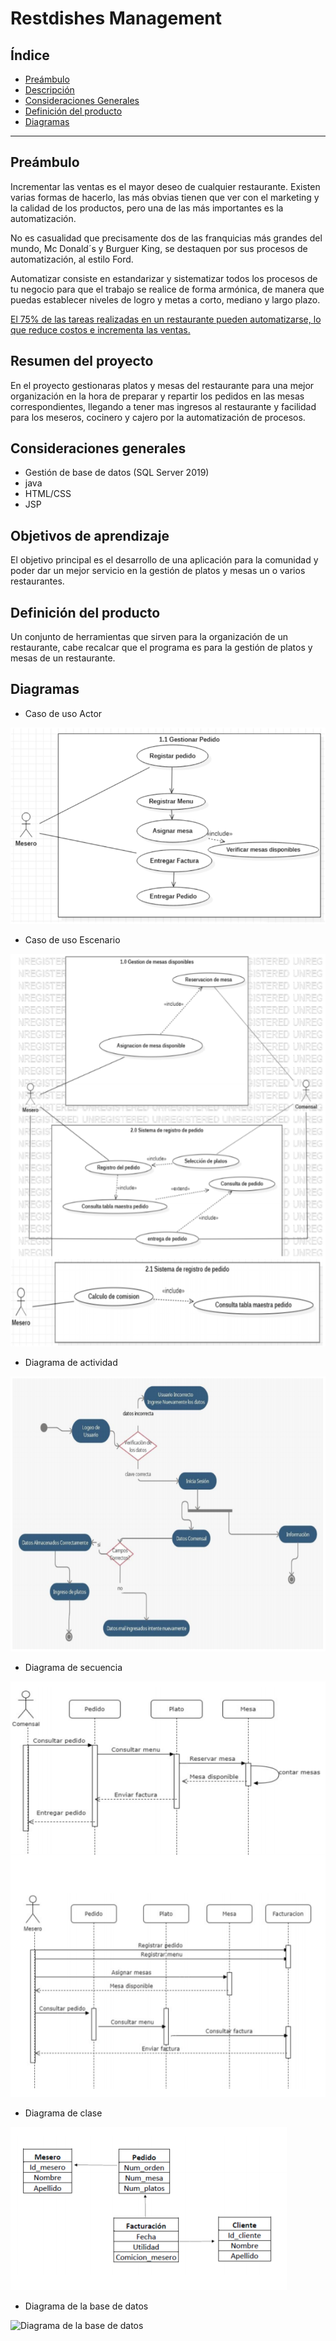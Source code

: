 # Restdishes Management

## Índice

- [Preámbulo](#preámbulo)
- [Descripción](#resumen-del-proyecto)
- [Consideraciones Generales](#consideraciones-generales)
- [Definición del producto](#definición-del-producto)
- [Diagramas](#Diagramas)
---

## Preámbulo

Incrementar las ventas es el mayor deseo de cualquier restaurante. Existen varias formas de hacerlo, las más obvias tienen que ver con el marketing y la calidad de los productos, pero una de las más importantes es la automatización. 

No es casualidad que precisamente dos de las franquicias más grandes del mundo, Mc Donald´s y Burguer King, se destaquen por sus procesos de automatización, al estilo Ford.

Automatizar consiste en estandarizar y sistematizar todos los procesos de tu negocio para que el trabajo se realice de forma armónica, de manera que puedas establecer niveles de logro y metas a corto, mediano y largo plazo.

[El 75% de las tareas realizadas en un restaurante pueden automatizarse, lo que reduce costos e incrementa las ventas.](https://www.metalboss.com.mx/las-5-claves-para-automatizar-tu-restaurante)

## Resumen del proyecto

En el proyecto gestionaras platos y mesas del restaurante para una mejor organización en la hora de preparar y repartir los pedidos en las mesas correspondientes, llegando a tener mas ingresos al restaurante y facilidad para los meseros, cocinero y cajero por la automatización de procesos.

## Consideraciones generales

- Gestión de base de datos (SQL Server 2019)
- java
- HTML/CSS
- JSP

## Objetivos de aprendizaje

El objetivo principal es el desarrollo de una aplicación para la comunidad y poder dar un mejor servicio en la gestión de platos y mesas un o varios restaurantes.

## Definición del producto

Un conjunto de herramientas que sirven para la organización de un restaurante, cabe recalcar que el programa es para la gestión de platos y mesas de un restaurante.

## Diagramas

- Caso de uso Actor

![Caso de uso Actor](https://github.com/AndySanchezA/AppRestaurante/blob/main/Diagramas/Caso%20de%20Uso/Actor/PorActor1.PNG)
- Caso de uso Escenario

![Caso de uso Escenario](https://github.com/AndySanchezA/AppRestaurante/blob/main/Diagramas/Caso%20de%20Uso/Escenario/Escenario.PNG)
- Diagrama de actividad

![Diagrama de actividad](https://github.com/AndySanchezA/AppRestaurante/blob/main/Diagramas/Diagrama%20de%20Actividad/DiagramaActividad.PNG)
- Diagrama de secuencia

![Diagrama de secuencia](https://github.com/AndySanchezA/AppRestaurante/blob/main/Diagramas/Diagrama%20de%20Secuencia/DiagramaSecuencia.PNG)
- Diagrama de clase

![Diagrama de clase](https://github.com/AndySanchezA/AppRestaurante/blob/main/Diagramas/Diagrama%20de%20Clase/DiagramaClase.PNG)
- Diagrama de la base de datos

![Diagrama de la base de datos](https://github.com/AndySanchezA/AppRestaurante/blob/main/PruebasAccesibilidad/Dise%C3%B1oBBDD.PNG)

